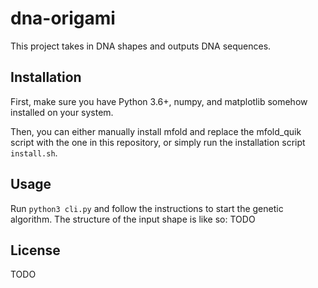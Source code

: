 # dna-origami

This project takes in DNA shapes and outputs DNA sequences.

## Installation

First, make sure you have Python 3.6+, numpy, and matplotlib somehow installed on your system.

Then, you can either manually install mfold and replace the mfold_quik script with the one in this repository, or simply run the installation script `install.sh`.

## Usage

Run `python3 cli.py` and follow the instructions to start the genetic algorithm. The structure of the input shape is like so: TODO

## License

TODO


